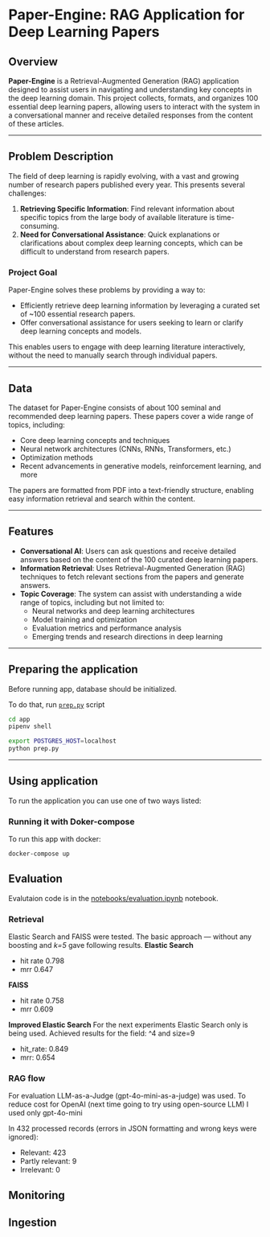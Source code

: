 # Paper-Engine: RAG Application for Deep Learning Papers

## Overview

**Paper-Engine** is a Retrieval-Augmented Generation (RAG) application designed to assist users in navigating and understanding key concepts in the deep learning domain. This project collects, formats, and organizes 100 essential deep learning papers, allowing users to interact with the system in a conversational manner and receive detailed responses from the content of these articles. 

---

## Problem Description

The field of deep learning is rapidly evolving, with a vast and growing number of research papers published every year. This presents several challenges:

1. **Retrieving Specific Information**: Find relevant information about specific topics from the large body of available literature is time-consuming.
3. **Need for Conversational Assistance**: Quick explanations or clarifications about complex deep learning concepts, which can be difficult to understand from research papers.

### Project Goal

Paper-Engine solves these problems by providing a way to:

- Efficiently retrieve deep learning information by leveraging a curated set of ~100 essential research papers.
- Offer conversational assistance for users seeking to learn or clarify deep learning concepts and models.

This enables users to engage with deep learning literature interactively, without the need to manually search through individual papers.

---

## Data

The dataset for Paper-Engine consists of about 100 seminal and recommended deep learning papers. These papers cover a wide range of topics, including:

- Core deep learning concepts and techniques
- Neural network architectures (CNNs, RNNs, Transformers, etc.)
- Optimization methods
- Recent advancements in generative models, reinforcement learning, and more

The papers are formatted from PDF into a text-friendly structure, enabling easy information retrieval and search within the content.

---

## Features

- **Conversational AI**: Users can ask questions and receive detailed answers based on the content of the 100 curated deep learning papers.
- **Information Retrieval**: Uses Retrieval-Augmented Generation (RAG) techniques to fetch relevant sections from the papers and generate answers.
- **Topic Coverage**: The system can assist with understanding a wide range of topics, including but not limited to:
  - Neural networks and deep learning architectures
  - Model training and optimization
  - Evaluation metrics and performance analysis
  - Emerging trends and research directions in deep learning

---
## Preparing the application 
Before running app, database should be initialized. 

To do that, run [`prep.py`](app/app.py) script
```bash
cd app
pipenv shell

export POSTGRES_HOST=localhost 
python prep.py
```
---
## Using application 

To run the application you can use one of two ways listed:
### Running it with Doker-compose 

To run this app with docker:

```bash
docker-compose up
```

## Evaluation

Evalutaion code is in the [notebooks/evaluation.ipynb](notebooks/evaluation.ipynb) notebook.
### Retrieval
Elastic Search and FAISS were tested.
The basic approach — without any boosting and *k=5* gave following results.
**Elastic Search**
* hit rate 0.798
* mrr 0.647

**FAISS**
* hit rate 0.758
* mrr 0.609



**Improved Elastic Search**
For the next experiments Elastic Search only is being used.
Achieved results for the field: ^4 and size=9
* hit_rate: 0.849
* mrr: 0.654

### RAG flow

For evaluation LLM-as-a-Judge (gpt-4o-mini-as-a-judge) was used. To reduce cost for OpenAI (next time going to try using open-source LLM) I used only gpt-4o-mini

In 432 processed records (errors in JSON formatting and wrong keys were ignored):

* Relevant: 423
* Partly relevant: 9
* Irrelevant: 0


## Monitoring

## Ingestion 

